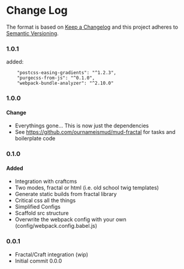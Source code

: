 # Change Log

The format is based on [Keep a Changelog](http://keepachangelog.com/)
and this project adheres to [Semantic Versioning](http://semver.org/).

### 1.0.1

added:

    	"postcss-easing-gradients": "^1.2.3",
    	"purgecss-from-js": "^0.1.0",
    	"webpack-bundle-analyzer": "^2.10.0"

### 1.0.0

#### Change

* Everythings gone... This is now just the dependencies
* See https://github.com/ournameismud/mud-fractal for tasks and boilerplate code

### 0.1.0

#### Added

* Integration with craftcms
* Two modes, fractal or html (i.e. old school twig templates)
* Generate static builds from fractal library
* Critical css all the things
* Simplified Configs
* Scaffold src structure
* Overwrite the webpack config with your own (config/webpack.config.babel.js)

### 0.0.1

* Fractal/Craft integration (wip)
* Initial commit 0.0.0
